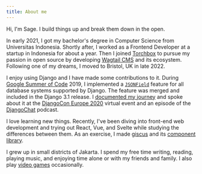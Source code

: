 ```yaml
---
title: About me
---
```


Hi, I'm Sage. I build things up and break them down in the open.

In early 2021, I got my bachelor's degree in Computer Science from Universitas
Indonesia. Shortly after, I worked as a Frontend Developer at a startup in
Indonesia for about a year. Then I joined [Torchbox][torchbox] to pursue my
passion in open source by developing [Wagtail CMS][wagtail] and its ecosystem.
Following one of my dreams, I moved to Bristol, UK in late 2022.

I enjoy using Django and I have made some contributions to it. During [Google
Summer of Code][gsoc] 2019, I implemented a [`JSONField`][jsonfield] feature
for all database systems supported by Django. The feature was merged and
included in the Django 3.1 release. I [documented my journey][documented] and
spoke about it at the [DjangoCon Europe 2020][djceu2020] virtual event and an
episode of the [DjangoChat][djangochat] podcast.

I love learning new things. Recently, I've been diving into front-end web
development and trying out React, Vue, and Svelte while studying the
differences between them. As an exercise, I made [giscus][giscus] and its
[component library][giscus-component].

I grew up in small districts of Jakarta. I spend my free time writing, reading,
playing music, and enjoying time alone or with my friends and family. I also
play [video games][steam] occasionally.

[torchbox]: https://torchbox.com
[wagtail]: https://wagtail.org
[gsoc]: https://g.co/gsoc
[jsonfield]: https://docs.djangoproject.com/en/3.1/releases/3.1/#jsonfield-for-all-supported-database-backends
[documented]: /gsoc
[djceu2020]: https://www.youtube.com/watch?v=o9Zb1RmS8vk&list=PLY_che_OEsX3Bvg0X8cCgz2Xo7ONwuenz&index=18
[djangochat]: https://djangochat.com/episodes/google-summer-of-code-sage-abdullah
[giscus]: https://giscus.app
[giscus-component]: https://github.com/giscus/giscus-component
[steam]: https://steamcommunity.com/id/laymonage
